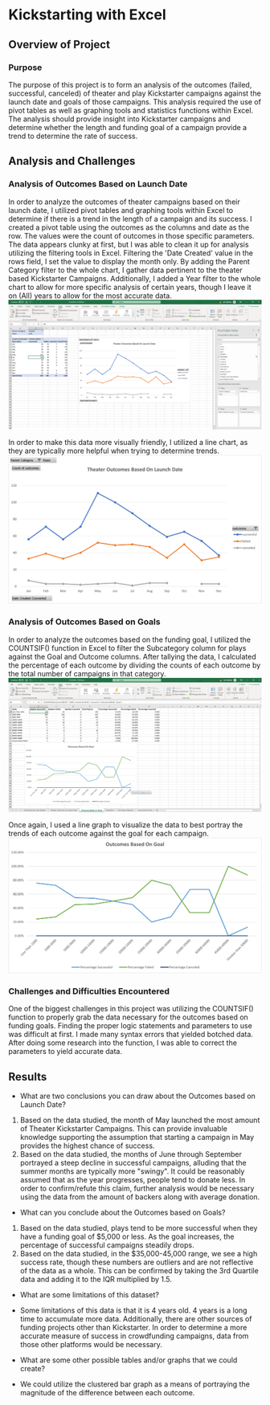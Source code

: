 # Kickstarting with Excel

## Overview of Project

### Purpose

The purpose of this project is to form an analysis of the outcomes (failed, successful, canceled) of theater and play Kickstarter campaigns against the launch date and goals of those campaigns. This analysis required the use of pivot tables as well as graphing tools and statistics functions within Excel. The analysis should provide insight into Kickstarter campaigns and determine whether the length and funding goal of a campaign provide a trend to determine the rate of success.

## Analysis and Challenges

### Analysis of Outcomes Based on Launch Date

In order to analyze the outcomes of theater campaigns based on their launch date, I utilized pivot tables and graphing tools within Excel to determine if there is a trend in the length of a campaign and its success.  I created a pivot table using the outcomes as the columns and date as the row. The values were the count of outcomes in those specific parameters. The data appears clunky at first, but I was able to clean it up for analysis utilizing the filtering tools in Excel. Filtering the 'Date Created' value in the rows field, I set the value to display the month only.  By adding the Parent Category filter to the whole chart, I gather data pertinent to the theater based Kickstarter Campaigns.  Additionally, I added a Year filter to the whole chart to allow for more specific analysis of certain years, though I leave it on (All) years to allow for the most accurate data.
![image_name](./Resources/SS_OVLaunch.png)

In order to make this data more visually friendly, I utilized a line chart, as they are typically more helpful when trying to determine trends.
![image_name](./Resources/Theater_Outcomes_vs_Launch.png)

### Analysis of Outcomes Based on Goals

In order to analyze the outcomes based on the funding goal, I utilized the COUNTSIF() function in Excel to filter the Subcategory column for plays against the Goal and Outcome columns. After tallying the data, I calculated the percentage of each outcome by dividing the counts of each outcome by the total number of campaigns in that category.
![image_name](./Resources/SS_OVGoals.png)

Once again, I used a line graph to visualize the data to best portray the trends of each outcome against the goal for each campaign.
![image_name](./Resources/Outcomes_vs_Goals.png)

### Challenges and Difficulties Encountered

One of the biggest challenges in this project was utilizing the COUNTSIF() function to properly grab the data necessary for the outcomes based on funding goals. Finding the proper logic statements and parameters to use was difficult at first.  I made many syntax errors that yielded botched data. After doing some research into the function, I was able to correct the parameters to yield accurate data.

## Results

- What are two conclusions you can draw about the Outcomes based on Launch Date?
1. Based on the data studied, the month of May launched the most amount of Theater Kickstarter Campaigns. This can provide invaluable knowledge supporting the assumption that starting a campaign in May provides the highest chance of success.
2. Based on the data studied, the months of June through September portrayed a steep decline in successful campaigns, alluding that the summer months are typically more "swingy". It could be reasonably assumed that as the year progresses, people tend to donate less. In order to confirm/refute this claim, further analysis would be necessary using the data from the amount of backers along with average donation.
- What can you conclude about the Outcomes based on Goals?
1. Based on the data studied, plays tend to be more successful when they have a funding goal of $5,000 or less. As the goal increases, the percentage of successful campaigns steadily drops.  
2. Based on the data studied, in the $35,000-45,000 range, we see a high success rate, though these numbers are outliers and are not reflective of the data as a whole. This can be confirmed by taking the 3rd Quartile data and adding it to the IQR multiplied by 1.5.
- What are some limitations of this dataset?
* Some limitations of this data is that it is 4 years old. 4 years is a long time to accumulate more data. Additionally, there are other sources of funding projects other than Kickstarter. In order to determine a more accurate measure of success in crowdfunding campaigns, data from those other platforms would be necessary.
- What are some other possible tables and/or graphs that we could create?
* We could utilize the clustered bar graph as a means of portraying the magnitude of the difference between each outcome.
